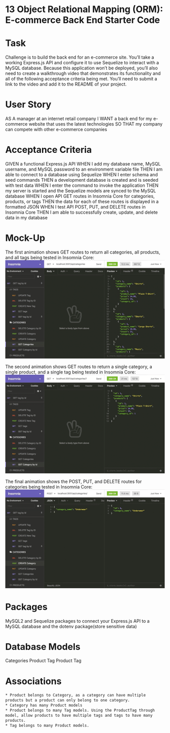 # 13 Object Relational Mapping (ORM): E-commerce Back End Starter Code
# Task
Challenge is to build the back end for an e-commerce site. You’ll take a working Express.js API and configure it to use Sequelize to interact with a MySQL database.
Because this application won’t be deployed, you’ll also need to create a walkthrough video that demonstrates its functionality and all of the following acceptance criteria being met. You’ll need to submit a link to the video and add it to the README of your project.
# User Story
AS A manager at an internet retail company
I WANT a back end for my e-commerce website that uses the latest technologies
SO THAT my company can compete with other e-commerce companies
# Acceptance Criteria
GIVEN a functional Express.js API
WHEN I add my database name, MySQL username, and MySQL password to an environment variable file
THEN I am able to connect to a database using Sequelize
WHEN I enter schema and seed commands
THEN a development database is created and is seeded with test data
WHEN I enter the command to invoke the application
THEN my server is started and the Sequelize models are synced to the MySQL database
WHEN I open API GET routes in Insomnia Core for categories, products, or tags
THEN the data for each of these routes is displayed in a formatted JSON
WHEN I test API POST, PUT, and DELETE routes in Insomnia Core
THEN I am able to successfully create, update, and delete data in my database
# Mock-Up
The first animation shows GET routes to return all categories, all products, and all tags being tested in Insomnia Core:
![Demo1](./Develop/assets/images/demo-01.gif)

The second animation shows GET routes to return a single category, a single product, and a single tag being tested in Insomnia Core:
![Demo2](./Develop/assets/images/demo-02.gif)

The final animation shows the POST, PUT, and DELETE routes for categories being tested in Insomnia Core:
![Demo3](./Develop/assets/images/demo-03.gif)

# Packages
MySQL2 and Sequelize packages to connect your Express.js API to a MySQL database and the dotenv package(store sensitive data)
# Database Models
Categories
    Product
        Tag
            Product Tag
# Associations
    * Product belongs to Category, as a category can have multiple products but a product can only belong to one category.
    * Category has many Product models
    * Product belongs to many Tag models. Using the ProductTag through model, allow products to have multiple tags and tags to have many products.
    * Tag belongs to many Product models.

   
